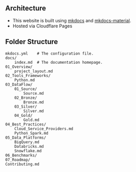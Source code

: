 ## Architecture
* This website is built using [mkdocs](https://www.mkdocs.org/) and [mkdocs-material](https://squidfunk.github.io/mkdocs-material/).
* Hosted via Cloudflare Pages

## Folder Structure

    mkdocs.yml    # The configuration file.
    docs/
        index.md  # The documentation homepage.
    01_Overview/
        project_layout.md
    02_Tools_Frameworks/
        Python.md
    03_DataFlow/
        01_Source/
            Source.md
        02_Bronze/
            Bronze.md
        03_Silver/
            Silver.md
        04_Gold/
            Gold.md
    04_Best_Practices/
        Cloud_Service_Providers.md
        Python_Spark.md
    05_Data_Platforms/
        BigQuery.md
        Databricks.md
        Snowflake.md
    06_Benchmarks/
    07_Roadmap/
    Contributing.md
